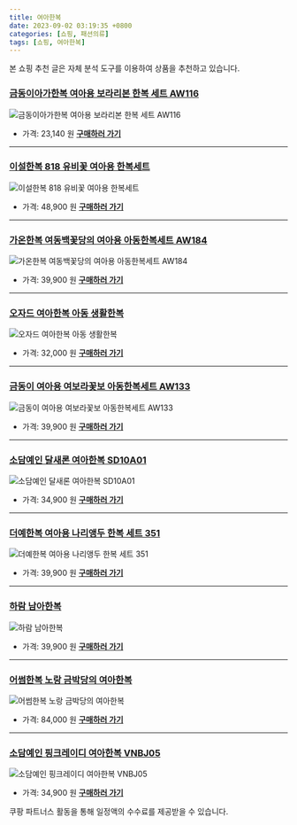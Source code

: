 ```yaml
---
title: 여아한복
date: 2023-09-02 03:19:35 +0800
categories: [쇼핑, 패션의류]
tags: [쇼핑, 여아한복]
---
```

본 쇼핑 추천 글은 자체 분석 도구를 이용하여 상품을 추천하고 있습니다.
### [금동이아가한복 여아용 보라리본 한복 세트 AW116](https://link.coupang.com/re/AFFSDP?lptag=AF1030537&pageKey=4562348773&itemId=5559689209&vendorItemId=72859080439&traceid=V0-153-522eacb18961d188&requestid=20230907031935340174226914&token=31850C%7CMIXED)
![금동이아가한복 여아용 보라리본 한복 세트 AW116](https://ads-partners.coupang.com/image1/VRmFSKb-Rsj3aVI3VafgLl1ahtyJ7z1Cj2jJBYs01vYiapwfpT2_e5n8auC6hDUJIdO3mYRT-2OUa1Bxt04exwluGgvSCcjnwoVU7BIRxdAWHuMrh_RvPbh-z9iQZaZTzXIiu5nDki58u7tC5GzNcTV8HnLPa3u5xEi9rRKun_XXm55VfHexJ7cII4L9hTACCa-FE-7fwPx__zVTRF3yT_mTSivAcPgsAkRYaUL8v0W1I7Erwv9bzXikg9920z5dzGO2DghHabQyF-3GEowl9Q==)
- 가격: 23,140 원
[**구매하러 가기**](https://link.coupang.com/re/AFFSDP?lptag=AF1030537&pageKey=4562348773&itemId=5559689209&vendorItemId=72859080439&traceid=V0-153-522eacb18961d188&requestid=20230907031935340174226914&token=31850C%7CMIXED)
---
### [이설한복 818 유비꽃 여아용 한복세트](https://link.coupang.com/re/AFFSDP?lptag=AF1030537&pageKey=6675494836&itemId=15374512393&vendorItemId=82594606646&traceid=V0-153-62cd4c4645c1acf1&requestid=20230907031935340174226914&token=31850C%7CMIXED)
![이설한복 818 유비꽃 여아용 한복세트](https://ads-partners.coupang.com/image1/MV411hC8DnhUhT2BMYa0Jam5V74HHaeu-8ntG2_5edYmKxQY7e_783kRz7ukb0kH57KgM5Xwmo1wzzBr2Mn1C_SwLCg5h5RQ98LPFCeyecHThrldB5FTxvebjvWieWLNtXtofQowOuBKU9lwB8dpUj9enThaIqH12iE7in_mH30Eqe7Tvdl_cEfGOhQx7JqDK-3NFgnJuKWyT6FGm7r_HwCgnbiN3AWgctmzeY5sB5nfhjGVoafEFbzIkjWMXR_xQeNlppnJzB78uNWbHY8MV5bV7UmQQtYEKKQEOGLCLg==)
- 가격: 48,900 원
[**구매하러 가기**](https://link.coupang.com/re/AFFSDP?lptag=AF1030537&pageKey=6675494836&itemId=15374512393&vendorItemId=82594606646&traceid=V0-153-62cd4c4645c1acf1&requestid=20230907031935340174226914&token=31850C%7CMIXED)
---
### [가온한복 여동백꽃당의 여아용 아동한복세트 AW184](https://link.coupang.com/re/AFFSDP?lptag=AF1030537&pageKey=6990362237&itemId=17107270091&vendorItemId=84281029821&traceid=V0-153-334681b86c77447d&clickBeacon=BRNWvd3I21edQiRPV0fEbUKcAiRd%2BZe4B7U6SKB1gOY2yypiNk8BPUe%2B8c8RHHXd3k0H4rPWu0okZXcv921a%2BxUdtGo6aDxU4V8KcUJGztMcOkZAbS9XKknGImoHYHMdf079tL7j5KxiWDJZUwToiM0FFPnDFhjJEPvYj98o67AdxpOKby1yyKuYWJcvi1dpjhG1IBk3uXan8VijJs0llGCtXi6NZOUkocBAFkbYfbN2wYj9J%2FOP1VvMzPBkR0l5RNhuemNtNur25RK%2BBncSV37EM1DE3dilvCjzWKX4%2BEGVD7Cdz%2Bcnfv49e%2BYbz3MRXXxRZEF1GlNd1bPyIhjsjVDseNRM%2BPZXEjhEK6ivFWPquYENeCEr0UvLQawr%2BfEee2CqQmwXf55e4SGZqONbpnfoAms%2FDJ7qNEb5PszOscKrmFH9YCobhWn5IAwjaKTjloMYaxwzd9p92vFVY%2Bmynv2f%2FTrsymRdJ5c1517OXR8wSfBvdMyc8k7%2FuN84%2BFxvMepANAliXBnAXS7kAI%2BQOcjEGpW53R%2BWB2tYM9toILpgIJ8LsctD1BkG5pZA7SdgM58YK%2B0c78xMNVFDH2Ww05sT18KWDh1ZpE7P5dYjhP%2FnXh%2BTv5zBnIFdtJ8vPTb7GGlZ91nmb6Ejm31nuyXUYamxhF8w72xNHz%2B3jSDvQxJ4rwShCOUTnVOTGqKcZkJ5sI%2FyNUPaBXTT42XhsR5cDeZoEGHLqFrY2RP3g61r6AcDNFKH6WBbEPEiWxjkQGz1rthphNtKpXDUXVChsAH%2FLeGUEzqA7P%2BFGyGYYvN4fGe7FJ1szJyPuGXNsflJIgvLm0IZbA2Q9lHjgVjaUjMuViorfW7c0bPJIKPf23%2FC%2FHOmOj3nEVbhsku3qVfmaoEN&requestid=20230907031935340174226914&token=31850C%7CMIXED)
![가온한복 여동백꽃당의 여아용 아동한복세트 AW184](https://ads-partners.coupang.com/image1/HEEAJum4efWPcb6OHCrn0LHHs_gw50n_FHjwjSFRoO3mt1gHNINujlDe2A-Ozwj19hjDc--3YPlvPq8a7Os0jrN12jNQffkQHCUv53WaJ_3u5DGDXaHoQNbmbRMZ0LeHPxtbKNCWoz6dt868dlPbOk1oR6qG3dDAZPpn_ThU6UZnqiAByRRsDyE7lRD4xgRrs--Jlio-izdXUKm8BZVJvpxn7R0MYjb1r4N3KvGVclJqgmIErBeBbKokRJvUC_1D2edCDOoLddkermph1O5wK1FWy3REwrpJct7FkiuRHzKTIQFE)
- 가격: 39,900 원
[**구매하러 가기**](https://link.coupang.com/re/AFFSDP?lptag=AF1030537&pageKey=6990362237&itemId=17107270091&vendorItemId=84281029821&traceid=V0-153-334681b86c77447d&clickBeacon=BRNWvd3I21edQiRPV0fEbUKcAiRd%2BZe4B7U6SKB1gOY2yypiNk8BPUe%2B8c8RHHXd3k0H4rPWu0okZXcv921a%2BxUdtGo6aDxU4V8KcUJGztMcOkZAbS9XKknGImoHYHMdf079tL7j5KxiWDJZUwToiM0FFPnDFhjJEPvYj98o67AdxpOKby1yyKuYWJcvi1dpjhG1IBk3uXan8VijJs0llGCtXi6NZOUkocBAFkbYfbN2wYj9J%2FOP1VvMzPBkR0l5RNhuemNtNur25RK%2BBncSV37EM1DE3dilvCjzWKX4%2BEGVD7Cdz%2Bcnfv49e%2BYbz3MRXXxRZEF1GlNd1bPyIhjsjVDseNRM%2BPZXEjhEK6ivFWPquYENeCEr0UvLQawr%2BfEee2CqQmwXf55e4SGZqONbpnfoAms%2FDJ7qNEb5PszOscKrmFH9YCobhWn5IAwjaKTjloMYaxwzd9p92vFVY%2Bmynv2f%2FTrsymRdJ5c1517OXR8wSfBvdMyc8k7%2FuN84%2BFxvMepANAliXBnAXS7kAI%2BQOcjEGpW53R%2BWB2tYM9toILpgIJ8LsctD1BkG5pZA7SdgM58YK%2B0c78xMNVFDH2Ww05sT18KWDh1ZpE7P5dYjhP%2FnXh%2BTv5zBnIFdtJ8vPTb7GGlZ91nmb6Ejm31nuyXUYamxhF8w72xNHz%2B3jSDvQxJ4rwShCOUTnVOTGqKcZkJ5sI%2FyNUPaBXTT42XhsR5cDeZoEGHLqFrY2RP3g61r6AcDNFKH6WBbEPEiWxjkQGz1rthphNtKpXDUXVChsAH%2FLeGUEzqA7P%2BFGyGYYvN4fGe7FJ1szJyPuGXNsflJIgvLm0IZbA2Q9lHjgVjaUjMuViorfW7c0bPJIKPf23%2FC%2FHOmOj3nEVbhsku3qVfmaoEN&requestid=20230907031935340174226914&token=31850C%7CMIXED)
---
### [오자드 여아한복 아동 생활한복](https://link.coupang.com/re/AFFSDP?lptag=AF1030537&pageKey=7532793734&itemId=19783053615&vendorItemId=86885863816&traceid=V0-153-7451313c5e678797&clickBeacon=BRNWvd3I21edQiRPV0fEbUKcAiRd%2BZe4B7U6SKB1gOY2yypiNk8BPUe%2B8c8RHHXd3k0H4rPWu0okZXcv921a%2B4HrysJ48LWv5BB0g2thVcQcOkZAbS9XKknGImoHYHMdr719ciqLn6WimgwS%2BYRBZ6MBKFPfJJy%2Ba4%2BT63Uu3MUdxpOKby1yyKuYWJcvi1dpjhG1IBk3uXan8VijJs0llGCtXi6NZOUkocBAFkbYfbN2wYj9J%2FOP1VvMzPBkR0l51108oWH9SvAm9Pc8ARgYNXXNvFU%2BBPWGIIrkicqPogaafmqVYbKpPQHC6GkvTbsgK0g9oQ1MJUSmlo8igY1aSIGw6sQg8AprHcRaAkEckma27DWWz30NKaeV0LogKwiBrWqXxKpQWZgoCMpv%2BXf7sV26dovxCCTm44tfGZ0PWcOezuBEPPs5iFZqG%2Ff2FSEILEPPKa%2FtZgnr6q4ML9AyS342aVhPdNsO87Vn9iNfZL8WVur%2Bnrev1Ury9NeHWR%2Bczx8BcJP%2F52pJr5cgT4FCZPzMzi0x7FhvagkTt5ULFpPLsmlvEJ%2Bh%2FOh5cZ0xGgktUeX86HMt0IRb4slqLBFrgjFJhwdPzKCTyiz7i8zqSAwN86DYYxy0jzFojwuxCi7ll%2FvphNAqIltTFwCOUjLSu6GBocbkfK%2BgXrbjkEn4c7KJM8pKFr7YEz1GZid3payKPRQvUzwOCcI8I373Abzul8p%2BWGayktQuWLb7%2BMeRzoy7EKrQyg9KVrpuQGn3EJNpLN8F%2FLZSuHiNMODQ6fn4EPlvxMLtBUj7evP2S0OnNQFbazEwXlUWLBEH7UWWqsrhgJnsH22IjX6eLdQMz3x%2BZ30vO07MdP8IWRLQ5L%2Fb7%2Fg%3D&requestid=20230907031935340174226914&token=31850C%7CMIXED)
![오자드 여아한복 아동 생활한복](https://ads-partners.coupang.com/image1/xYG8eqvdwv9-wtFFxTqfC38Nj4-roottgl4h29FxOq37ZPWrrLXj30GK7TR1V2WY8L7W1zX3t_TVZnCsa2gqPY8PuNml6Xzs1s2CVk0OXldumIJXDXKedmJfXksJQ8kM4eFLiCKPYknwDTmlDcNiH5QUCRQGT6BFBU7EvWpppIMEsxfv8utAVevktUtMTm08aQaRAjMrmwJ6yWGwPiGNbjI0mFnv4IwFunjKu1jppyu0w8N6x_igVOkXqJECI_5-B3tO94nvO8ubAqlCDhMJsiBN3Ca1VzoDqWXP8Ixce3RS0urH)
- 가격: 32,000 원
[**구매하러 가기**](https://link.coupang.com/re/AFFSDP?lptag=AF1030537&pageKey=7532793734&itemId=19783053615&vendorItemId=86885863816&traceid=V0-153-7451313c5e678797&clickBeacon=BRNWvd3I21edQiRPV0fEbUKcAiRd%2BZe4B7U6SKB1gOY2yypiNk8BPUe%2B8c8RHHXd3k0H4rPWu0okZXcv921a%2B4HrysJ48LWv5BB0g2thVcQcOkZAbS9XKknGImoHYHMdr719ciqLn6WimgwS%2BYRBZ6MBKFPfJJy%2Ba4%2BT63Uu3MUdxpOKby1yyKuYWJcvi1dpjhG1IBk3uXan8VijJs0llGCtXi6NZOUkocBAFkbYfbN2wYj9J%2FOP1VvMzPBkR0l51108oWH9SvAm9Pc8ARgYNXXNvFU%2BBPWGIIrkicqPogaafmqVYbKpPQHC6GkvTbsgK0g9oQ1MJUSmlo8igY1aSIGw6sQg8AprHcRaAkEckma27DWWz30NKaeV0LogKwiBrWqXxKpQWZgoCMpv%2BXf7sV26dovxCCTm44tfGZ0PWcOezuBEPPs5iFZqG%2Ff2FSEILEPPKa%2FtZgnr6q4ML9AyS342aVhPdNsO87Vn9iNfZL8WVur%2Bnrev1Ury9NeHWR%2Bczx8BcJP%2F52pJr5cgT4FCZPzMzi0x7FhvagkTt5ULFpPLsmlvEJ%2Bh%2FOh5cZ0xGgktUeX86HMt0IRb4slqLBFrgjFJhwdPzKCTyiz7i8zqSAwN86DYYxy0jzFojwuxCi7ll%2FvphNAqIltTFwCOUjLSu6GBocbkfK%2BgXrbjkEn4c7KJM8pKFr7YEz1GZid3payKPRQvUzwOCcI8I373Abzul8p%2BWGayktQuWLb7%2BMeRzoy7EKrQyg9KVrpuQGn3EJNpLN8F%2FLZSuHiNMODQ6fn4EPlvxMLtBUj7evP2S0OnNQFbazEwXlUWLBEH7UWWqsrhgJnsH22IjX6eLdQMz3x%2BZ30vO07MdP8IWRLQ5L%2Fb7%2Fg%3D&requestid=20230907031935340174226914&token=31850C%7CMIXED)
---
### [금동이 여아용 여보라꽃보 아동한복세트 AW133](https://link.coupang.com/re/AFFSDP?lptag=AF1030537&pageKey=5926210070&itemId=10517302665&vendorItemId=77798915162&traceid=V0-153-eb55bb63658fe5e6&requestid=20230907031935340174226914&token=31850C%7CMIXED)
![금동이 여아용 여보라꽃보 아동한복세트 AW133](https://ads-partners.coupang.com/image1/TzstIb7_5v2F4t86TwcvuUZ__tMTpU_GXMP06l1UcEZBi-2qKilNF6PCw9-RgVDrIsOM-18KWCUPoniEcqgvxv_VnsLmDckMAq4WtzKkPdS0_UUWmNIZ0xZTFzkYIHfaabsUeGcSupaAtyhdKtsnND82i-DuCcVew8UJA4wuDEtcpG4vRmEVXFsneCojtsva8YivH3ZvMDTR3pw_-GrDHuV4Et_fmXIcBVQIZBvF3eG2zppXu5xQS0fH0FTJeiIBK6akL3lv1GvLjaUhFMvUsw==)
- 가격: 39,900 원
[**구매하러 가기**](https://link.coupang.com/re/AFFSDP?lptag=AF1030537&pageKey=5926210070&itemId=10517302665&vendorItemId=77798915162&traceid=V0-153-eb55bb63658fe5e6&requestid=20230907031935340174226914&token=31850C%7CMIXED)
---
### [소담예인 달새론 여아한복 SD10A01](https://link.coupang.com/re/AFFSDP?lptag=AF1030537&pageKey=4626153553&itemId=5739306075&vendorItemId=73196566390&traceid=V0-153-b29f0f4eb8370816&clickBeacon=BRNWvd3I21edQiRPV0fEbUKcAiRd%2BZe4B7U6SKB1gOY2yypiNk8BPUe%2B8c8RHHXd3k0H4rPWu0okZXcv921a%2B57o9sQUgQHH5tckaC3ed1AcOkZAbS9XKknGImoHYHMd3n7PKBv%2BFD4937jQZlUXh7iA4sGYodUbvw50%2BhIlk5sdxpOKby1yyKuYWJcvi1dpjhG1IBk3uXan8VijJs0llGCtXi6NZOUkocBAFkbYfbN2wYj9J%2FOP1VvMzPBkR0l5aYIPwysIoA2%2F4VjLFFnt2%2F%2Bb6Ne0CPRdPNuoL3Zk0tfZPe2nPql66uU8wPGXqlP%2F5%2FSyXOlyeZdymZOK%2FwUVZjgG4Qiass0%2Fptc990LCyDrmHt%2F%2FgZOAvEOBLqVUoO8CBWyjcKbF6czkr4DTJLrh0wtgNBM0oocuOu%2FOBjCccPOR7v1hJ1XMc5K8yRwuoZteFc759jIsRDUjIatRn8f70JHY6w8GNz9px%2BOC1bLk8o%2BnPoe%2FlNYRBIEYCiQZrr7ETSFGGNCC9tT3pMx3%2FmNNUQY1Z%2BhDM6rmVBI4OOMLsFolS3xf6l11vTh8r59BHOneGzSNtLm3Bd2uEYEnvopHLTAomAc%2FO3ECVYvYnUb86b029BK%2FQO0ZvNSrSufaq7tnEZ8uOPqkG%2FimHBQChT3Y9LQ26FOsF%2Fxy8odjkcYCFZ2p0mGpXEAEs%2BwnTTfmDHrJmtuj37NmjrDObDXeJOlMogJyy50CZGNHyXZKigM9cXcbGnL9%2FTvjP%2FC7Pp6EyFCJRklK%2FLjcgYh%2BC6f86BcFz42EsTzrPX6SYQSogSh2UbDsGsc0Zmuinwfrg7jhcNlsDFo2muobKW0557tlXLswj%2BaxBjpBcyRLDWJbc3bgno%2BzH%2BRRttXcbsRXzS1urgdk&requestid=20230907031935340174226914&token=31850C%7CMIXED)
![소담예인 달새론 여아한복 SD10A01](https://ads-partners.coupang.com/image1/6DPU0qb9MdPa7kep6MnQn8X-dY1NXfxrlOC7Bi-g1b-0Gleb6AferVsFwt1oizkSDcvCHQBfkC5vsxQ4d7GPqqProhO5OhEDmDNPwMRElFXNoNVIyDJ7TMovQdUAo0ZRyIEEGrRBjInm5kiXVgaamPGYqXqlMeLaDqOTeEprL5Fdd-y5U1gARBQHKn_PuKWKL8ZfC6sDYEimW_3ERHAisoTmO0uH9aPBSrOw8zPohFNzEqq5TivdoRfIUgQDHL0tFWLVDdvjAsKEK8eHpl4C_v1a-r50_LSOljbRMR-ea1XtIgQk)
- 가격: 34,900 원
[**구매하러 가기**](https://link.coupang.com/re/AFFSDP?lptag=AF1030537&pageKey=4626153553&itemId=5739306075&vendorItemId=73196566390&traceid=V0-153-b29f0f4eb8370816&clickBeacon=BRNWvd3I21edQiRPV0fEbUKcAiRd%2BZe4B7U6SKB1gOY2yypiNk8BPUe%2B8c8RHHXd3k0H4rPWu0okZXcv921a%2B57o9sQUgQHH5tckaC3ed1AcOkZAbS9XKknGImoHYHMd3n7PKBv%2BFD4937jQZlUXh7iA4sGYodUbvw50%2BhIlk5sdxpOKby1yyKuYWJcvi1dpjhG1IBk3uXan8VijJs0llGCtXi6NZOUkocBAFkbYfbN2wYj9J%2FOP1VvMzPBkR0l5aYIPwysIoA2%2F4VjLFFnt2%2F%2Bb6Ne0CPRdPNuoL3Zk0tfZPe2nPql66uU8wPGXqlP%2F5%2FSyXOlyeZdymZOK%2FwUVZjgG4Qiass0%2Fptc990LCyDrmHt%2F%2FgZOAvEOBLqVUoO8CBWyjcKbF6czkr4DTJLrh0wtgNBM0oocuOu%2FOBjCccPOR7v1hJ1XMc5K8yRwuoZteFc759jIsRDUjIatRn8f70JHY6w8GNz9px%2BOC1bLk8o%2BnPoe%2FlNYRBIEYCiQZrr7ETSFGGNCC9tT3pMx3%2FmNNUQY1Z%2BhDM6rmVBI4OOMLsFolS3xf6l11vTh8r59BHOneGzSNtLm3Bd2uEYEnvopHLTAomAc%2FO3ECVYvYnUb86b029BK%2FQO0ZvNSrSufaq7tnEZ8uOPqkG%2FimHBQChT3Y9LQ26FOsF%2Fxy8odjkcYCFZ2p0mGpXEAEs%2BwnTTfmDHrJmtuj37NmjrDObDXeJOlMogJyy50CZGNHyXZKigM9cXcbGnL9%2FTvjP%2FC7Pp6EyFCJRklK%2FLjcgYh%2BC6f86BcFz42EsTzrPX6SYQSogSh2UbDsGsc0Zmuinwfrg7jhcNlsDFo2muobKW0557tlXLswj%2BaxBjpBcyRLDWJbc3bgno%2BzH%2BRRttXcbsRXzS1urgdk&requestid=20230907031935340174226914&token=31850C%7CMIXED)
---
### [더예한복 여아용 나리앵두 한복 세트 351](https://link.coupang.com/re/AFFSDP?lptag=AF1030537&pageKey=1857512774&itemId=3157526701&vendorItemId=71145095688&traceid=V0-153-446e45d51afa7c6d&requestid=20230907031935340174226914&token=31850C%7CMIXED)
![더예한복 여아용 나리앵두 한복 세트 351](https://ads-partners.coupang.com/image1/-K94HpUpTuhy9vEc-BfbzpZSL48Iq3yK7556mxjqa7xDnVeK1Bo7A1ILX4Yy5ERkatPBuzyunvHEUzndrAl7mVSvUxY7U0H2BGhgCez8KmhT3Hp0WgR_-5ue_bberY3Q0lUYsoCA52Ziuu-p2Uc5-2TF4gfM72KC0r6TtWT-W3k5TCIJCcGR7Tsqw_b5zkPu-fsTxHRLjcUmwj_OnYQ5GSrDbxkDiyrJEE2nNA8WBUZPoXghOSLwcKjs1Y1zyMX8NlmWLvPo48dlsnGWEi4Z9D6l)
- 가격: 39,900 원
[**구매하러 가기**](https://link.coupang.com/re/AFFSDP?lptag=AF1030537&pageKey=1857512774&itemId=3157526701&vendorItemId=71145095688&traceid=V0-153-446e45d51afa7c6d&requestid=20230907031935340174226914&token=31850C%7CMIXED)
---
### [하람 남아한복](https://link.coupang.com/re/AFFSDP?lptag=AF1030537&pageKey=6071170362&itemId=11209693069&vendorItemId=78487241980&traceid=V0-153-27f1ca4c50a99644&clickBeacon=BRNWvd3I21edQiRPV0fEbUKcAiRd%2BZe4B7U6SKB1gOY2yypiNk8BPUe%2B8c8RHHXd3k0H4rPWu0okZXcv921a%2B%2BQu2FyR%2FN8D2o8%2BoG7aOiQcOkZAbS9XKknGImoHYHMdYgK7OxfxbwIKke%2FnLlItf3RX2niK6aHthrwF%2FGRPWywdxpOKby1yyKuYWJcvi1dpjhG1IBk3uXan8VijJs0llGCtXi6NZOUkocBAFkbYfbN2wYj9J%2FOP1VvMzPBkR0l5MZBoYCBLpbRmcPkA%2B60CLLVtccunT3IkhmB%2B%2Fn0bsa7fcZMSeXqe0sKCROCoP3ItfAyUyctvRdg6fQ2%2FZo61oj75JdgvuRK%2F5gPZ8HuKL8kO%2Bi%2BuyYVihDhe4Y9%2FH8At2v7mSrzhOJzMmZT%2B%2FuJQ1xrcrG1nHv5kCzSfxfkjEjU7W1nDOq20BJc%2BhiUMKTEmDuwZbvsptngYLONwsgJ6WH9RCRs%2FIEDyhRw44lLvpmslS3xf6l11vTh8r59BHOneLnOVBQkoPQEFZ8mreVPrfSywV4wboS3XDCVj3jXBVfLIaNn0nrhEKdI6pk53VRzkNcIGvA5BhPjsWQYzuPjEwXwnCkeEfF0zAxQlmXIgzAqf92SiRGa6NgoMnHFOhblLBVXcf657hl1e6wt13fxvc5Sq%2Fel5hvcBDXEpnAUptfr9eO%2B7L7ugbfxwCciJ3Qk38i7DkoNJEZRtBoq9zD55ST6ubL2uOfmtE6V23nKB7KnxRsu773ifWuVuH%2Be9Mha2ED7FmMk0PNc36YxaRcZQaWTM15xtrlCMqI45gBsJlwtmIrwlDIH2Ofz0cCpRDlEgiEO7DV4JQ6Ayf6dIlUVuTuN9hygymczqimK36bkQ0fo%3D&requestid=20230907031935340174226914&token=31850C%7CMIXED)
![하람 남아한복](https://ads-partners.coupang.com/image1/3HSgEinLlh8oYfJm3N7k4VY_MT8Vj9OK_6G4_wQ2mn9nPM-dWNiJK2Oq8lrmAkMES_IACApvcXksTl8yrFpj0_oAHVcGtFbJZ-ZDD7VtbJ69RDQvpC_DeLho-HOPglXhoHpYDSCl0AiyjnSwxWgX3SmCLsVhqEatgbJs2TkyqCGrE9QwlYsXxJJUjMi849SzyMMvBtHBbdSQYJH521FcrgeG0xxEq861seqqIakc0EFGb9t6CmD00y-A7sjV37ANjE-QMNjF-QJEf7oMUeXilDbU9KFCx8wwZ20vyOLAsf_REzFD)
- 가격: 39,900 원
[**구매하러 가기**](https://link.coupang.com/re/AFFSDP?lptag=AF1030537&pageKey=6071170362&itemId=11209693069&vendorItemId=78487241980&traceid=V0-153-27f1ca4c50a99644&clickBeacon=BRNWvd3I21edQiRPV0fEbUKcAiRd%2BZe4B7U6SKB1gOY2yypiNk8BPUe%2B8c8RHHXd3k0H4rPWu0okZXcv921a%2B%2BQu2FyR%2FN8D2o8%2BoG7aOiQcOkZAbS9XKknGImoHYHMdYgK7OxfxbwIKke%2FnLlItf3RX2niK6aHthrwF%2FGRPWywdxpOKby1yyKuYWJcvi1dpjhG1IBk3uXan8VijJs0llGCtXi6NZOUkocBAFkbYfbN2wYj9J%2FOP1VvMzPBkR0l5MZBoYCBLpbRmcPkA%2B60CLLVtccunT3IkhmB%2B%2Fn0bsa7fcZMSeXqe0sKCROCoP3ItfAyUyctvRdg6fQ2%2FZo61oj75JdgvuRK%2F5gPZ8HuKL8kO%2Bi%2BuyYVihDhe4Y9%2FH8At2v7mSrzhOJzMmZT%2B%2FuJQ1xrcrG1nHv5kCzSfxfkjEjU7W1nDOq20BJc%2BhiUMKTEmDuwZbvsptngYLONwsgJ6WH9RCRs%2FIEDyhRw44lLvpmslS3xf6l11vTh8r59BHOneLnOVBQkoPQEFZ8mreVPrfSywV4wboS3XDCVj3jXBVfLIaNn0nrhEKdI6pk53VRzkNcIGvA5BhPjsWQYzuPjEwXwnCkeEfF0zAxQlmXIgzAqf92SiRGa6NgoMnHFOhblLBVXcf657hl1e6wt13fxvc5Sq%2Fel5hvcBDXEpnAUptfr9eO%2B7L7ugbfxwCciJ3Qk38i7DkoNJEZRtBoq9zD55ST6ubL2uOfmtE6V23nKB7KnxRsu773ifWuVuH%2Be9Mha2ED7FmMk0PNc36YxaRcZQaWTM15xtrlCMqI45gBsJlwtmIrwlDIH2Ofz0cCpRDlEgiEO7DV4JQ6Ayf6dIlUVuTuN9hygymczqimK36bkQ0fo%3D&requestid=20230907031935340174226914&token=31850C%7CMIXED)
---
### [어썸한복 노랑 금박당의 여아한복](https://link.coupang.com/re/AFFSDP?lptag=AF1030537&pageKey=6046861386&itemId=11071354126&vendorItemId=84129650327&traceid=V0-153-354d7b2b6cddbb42&requestid=20230907031935340174226914&token=31850C%7CMIXED)
![어썸한복 노랑 금박당의 여아한복](https://ads-partners.coupang.com/image1/zQvdqqmXKHDF3TTKzakg0nRfIktlbV7fJ-auSnfCUZtUcCt9ZNA2BZFN589tw0OREjTjd59gp223YaM_ubG4XffKX7F4lakGSeShvGXFbEwoDR8efof13Y4wvvvgKE2BzaBYfXHrnX_WL-aTI4Y1_8Z2I0rYUuhZ4YTJhD_HW0sDzz8BY8r5gXHBwM7WekRhvEfmaenxwv787kAJZVE5BUxI7F5t9wHAkbqBKlMO-hhwdbPKZwPNYc06crjtNAJ7vwP7Vpm7k01SEM4Arf9JqKWZs1JUo_Z9W7xhcuYsC-4=)
- 가격: 84,000 원
[**구매하러 가기**](https://link.coupang.com/re/AFFSDP?lptag=AF1030537&pageKey=6046861386&itemId=11071354126&vendorItemId=84129650327&traceid=V0-153-354d7b2b6cddbb42&requestid=20230907031935340174226914&token=31850C%7CMIXED)
---
### [소담예인 핑크레이디 여아한복 VNBJ05](https://link.coupang.com/re/AFFSDP?lptag=AF1030537&pageKey=4632635263&itemId=5753363384&vendorItemId=73197064640&traceid=V0-153-bc02f48533b49685&clickBeacon=BRNWvd3I21edQiRPV0fEbUKcAiRd%2BZe4B7U6SKB1gOY2yypiNk8BPUe%2B8c8RHHXd3k0H4rPWu0okZXcv921a%2B0Jk06sf4RLzfqshW%2F9BzEkcOkZAbS9XKknGImoHYHMdwrXkLQr8Ts0tDjUHWoV74joc4BRO90LaFw5PCqTCdbkdxpOKby1yyKuYWJcvi1dpjhG1IBk3uXan8VijJs0llGCtXi6NZOUkocBAFkbYfbN2wYj9J%2FOP1VvMzPBkR0l5OmyEwZhjxLezANbipCwyIXW1USfgQr7%2BvkSTdsgUTmydHy6%2B%2BPpLR7mSArrQiJSdcr7lbPtD5xm6DqON75L63vKLx3cYXwBztsrIupRo8pAsZUx0mOaIlkQWWUmnuyh0%2Fqr%2F4vPh45iQs4cufx3HYAllTqWcLBr9BxopiEMAkBLiFEi1G1xchVeWzy52%2FO5jAq4YiMeMOt8wyDD9a0wu%2F6Q%2F184KVRfWXEzt7XTTnQpgIJ8LsctD1BkG5pZA7Sdg83O7n1ygijEUMLgFfKFPuKk9DObm7SJZgHOpLCTMkhV55dp9SsHFcHMe6Uf65Y8%2BsqvoPSdWRIn3yjjtbw7M9JJCDZ9mlqLDIA66Id%2BCbvDD2n%2Fnts34liPyi3oys1YMi1Djep7yGZjtFLtMW3AlxAqONGVoNg4Nn4VZhF0J5UCRCE9b4IbYYQ8DIC2u1hwXDy2Gr6sxGx2tW2BAJQmPVb6gdXnYOe083oI2QGq4F2iu6nYVCpQ6YwHKMV8FFTwWARESZhN%2BxfCMsA1C2MsmV%2FT6skzMJwo7pBGJzKGLgm4NSfWFaD8rfv%2BNbZsQaZstIgbugQkgrCBZFkInXFHLiaHUodRQKSfApsy1nfTpi%2Fk%3D&requestid=20230907031935340174226914&token=31850C%7CMIXED)
![소담예인 핑크레이디 여아한복 VNBJ05](https://ads-partners.coupang.com/image1/LUnpTBDDpuKDOcK4LXcdz2skH4rhXtQdhvPA_vJX2dsJ3XsBtze2a_JeLCcfxVf6bZBppojxBcHDB2XVRNM9vqe2H_FYveF5vhQhkHyHa8Vri_bBKFQq2-7A25R3tvKlgPkIOjVhy9_5iqOQDeTdFaKbxeayrfKcPzrvZV4aZ76XGcg2cZhgcb4CW8SXkoLVm_OEQFL3cJItqjyBTdUs60CZx8tX2N3evG5SeA3AB8QACorktLax7Ia7joMEEUj0xnlN8yIvvbOJqpSatvP78CdkvYjZRxZpFRLBW3ioH0KA1EWObg==)
- 가격: 34,900 원
[**구매하러 가기**](https://link.coupang.com/re/AFFSDP?lptag=AF1030537&pageKey=4632635263&itemId=5753363384&vendorItemId=73197064640&traceid=V0-153-bc02f48533b49685&clickBeacon=BRNWvd3I21edQiRPV0fEbUKcAiRd%2BZe4B7U6SKB1gOY2yypiNk8BPUe%2B8c8RHHXd3k0H4rPWu0okZXcv921a%2B0Jk06sf4RLzfqshW%2F9BzEkcOkZAbS9XKknGImoHYHMdwrXkLQr8Ts0tDjUHWoV74joc4BRO90LaFw5PCqTCdbkdxpOKby1yyKuYWJcvi1dpjhG1IBk3uXan8VijJs0llGCtXi6NZOUkocBAFkbYfbN2wYj9J%2FOP1VvMzPBkR0l5OmyEwZhjxLezANbipCwyIXW1USfgQr7%2BvkSTdsgUTmydHy6%2B%2BPpLR7mSArrQiJSdcr7lbPtD5xm6DqON75L63vKLx3cYXwBztsrIupRo8pAsZUx0mOaIlkQWWUmnuyh0%2Fqr%2F4vPh45iQs4cufx3HYAllTqWcLBr9BxopiEMAkBLiFEi1G1xchVeWzy52%2FO5jAq4YiMeMOt8wyDD9a0wu%2F6Q%2F184KVRfWXEzt7XTTnQpgIJ8LsctD1BkG5pZA7Sdg83O7n1ygijEUMLgFfKFPuKk9DObm7SJZgHOpLCTMkhV55dp9SsHFcHMe6Uf65Y8%2BsqvoPSdWRIn3yjjtbw7M9JJCDZ9mlqLDIA66Id%2BCbvDD2n%2Fnts34liPyi3oys1YMi1Djep7yGZjtFLtMW3AlxAqONGVoNg4Nn4VZhF0J5UCRCE9b4IbYYQ8DIC2u1hwXDy2Gr6sxGx2tW2BAJQmPVb6gdXnYOe083oI2QGq4F2iu6nYVCpQ6YwHKMV8FFTwWARESZhN%2BxfCMsA1C2MsmV%2FT6skzMJwo7pBGJzKGLgm4NSfWFaD8rfv%2BNbZsQaZstIgbugQkgrCBZFkInXFHLiaHUodRQKSfApsy1nfTpi%2Fk%3D&requestid=20230907031935340174226914&token=31850C%7CMIXED)


쿠팡 파트너스 활동을 통해 일정액의 수수료를 제공받을 수 있습니다.
